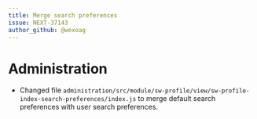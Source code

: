 ```yaml
---
title: Merge search preferences
issue: NEXT-37143
author_github: @wexoag
---
```

# Administration
* Changed file `administration/src/module/sw-profile/view/sw-profile-index-search-preferences/index.js` to merge default search preferences with user search preferences.

